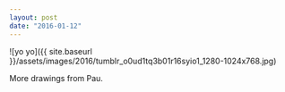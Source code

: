 ```yaml
---
layout: post
date: "2016-01-12"
---
```


![yo yo]({{ site.baseurl }}/assets/images/2016/tumblr_o0ud1tq3b01r16syio1_1280-1024x768.jpg)

More drawings from Pau.
